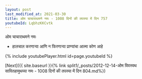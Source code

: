 ```yaml
---
layout: post
last_modified_at: 2021-03-30
title: ओम चाचाराथमने नमः - 1008 दिनों की तपस्या में दिन 757
youtubeId: LqbhzKKCvtk
---
```

 
 
 ओम चाचाराथमने नमः  
 
 -  हालचाल करणार्‍या आणि न फिरणार्‍या प्राण्यांचा आत्मा कोण आहे 
 
  
 
  
 
 
 
 
 
 


{% include youtubePlayer.html id=page.youtubeId %}
 
[Next]({{ site.baseurl }}{% link  split1/_posts/2012-12-14-ओम विवस्वथ सावितहामुथय्या नमः - 1008 दिनों की तपस्या में दिन 804.md%})
 
